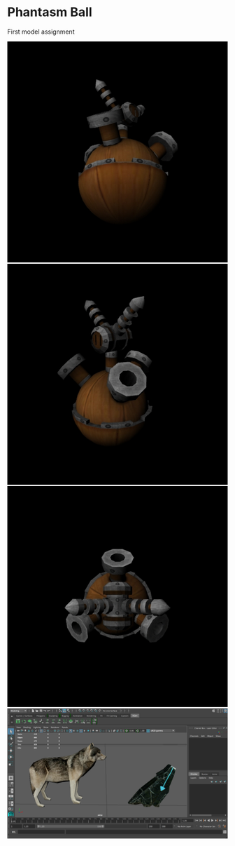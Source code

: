 # Phantasm Ball

<p>
First model assignment
</p>

<p align="center"> 
  <img src="https://github.com/MSkall/Models/blob/master/Maya/Phantasm_Ball/Pictures/pball_bottom_view.jpg">
  <img src="https://github.com/MSkall/Models/blob/master/Maya/Phantasm_Ball/Pictures/pball_persp_view.jpg">
  <img src="https://github.com/MSkall/Models/blob/master/Maya/Phantasm_Ball/Pictures/pball_top_view.jpg">
  <img src="https://github.com/MSkall/Models/blob/master/Maya/Wolf_Zuni/Pictures/four_window_wolf_zuni_view.png">
</p>

